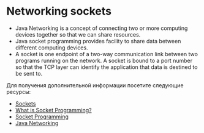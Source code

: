 # Networking sockets

- Java Networking is a concept of connecting two or more computing devices together so that we can share resources.
- Java socket programming provides facility to share data between different computing devices.
- A socket is one endpoint of a two-way communication link between two programs running on the network. A socket is bound to a port number so that the TCP layer can identify the application that data is destined to be sent to.

Для получения дополнительной информации посетите следующие ресурсы:

- [Sockets](https://docs.oracle.com/javase/tutorial/networking/sockets/index.html)
- [What is Socket Programming?](https://youtu.be/BqBKEXLqdvI)
- [Socket Programming](https://www.geeksforgeeks.org/socket-programming-in-java/)
- [Java Networking](https://www.tutorialspoint.com/java/java_networking.htm)
